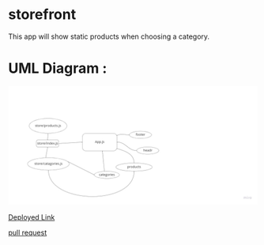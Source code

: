 # storefront

This app will show static products when choosing a category.


# UML Diagram :
![image](storefront%20uml.png)




[Deployed Link](https://tangerine-fudge-6cc109.netlify.app/)

[pull request](https://github.com/shamssar/storefront/pull/3)



